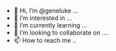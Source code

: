 - 👋 Hi, I’m @geneluke ...
- 👀 I’m interested in ...
- 🌱 I’m currently learning ...
- 💞️ I’m looking to collaborate on ....
- 📫 How to reach me ..

<!---
geneluke/geneluke is a ✨ special ✨ repository because its `README.md` (this file) appears on your GitHub profile.
You can click the Preview link to take a look at your changes.
--->

